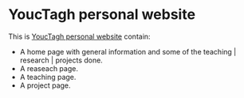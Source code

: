 # YoucTagh personal website

This is [YoucTagh personal website](https://youctagh.github.io/) contain: 
* A home page with general information and some of the teaching | research | projects done.
* A reaseach page.
* A teaching page.
* A project page.
